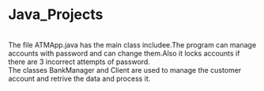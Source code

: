 # Java_Projects
<br>
The file ATMApp.java has the main class includee.The program can manage accounts with password and can change them.Also it locks accounts if there are 3 incorrect attempts of password.
<br>
The classes BankManager and Client are used to manage the customer account and retrive the data and process it.
